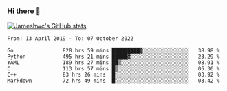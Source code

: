 ### Hi there 👋

[![Jameshwc's GitHub stats](https://github-readme-stats.vercel.app/api?username=jameshwc)](https://github.com/anuraghazra/github-readme-stats)

<!--START_SECTION:waka-->

```text
From: 13 April 2019 - To: 07 October 2022

Go                828 hrs 59 mins █████████▓░░░░░░░░░░░░░░░   38.98 %
Python            495 hrs 21 mins █████▓░░░░░░░░░░░░░░░░░░░   23.29 %
YAML              189 hrs 27 mins ██▒░░░░░░░░░░░░░░░░░░░░░░   08.91 %
C                 113 hrs 57 mins █▒░░░░░░░░░░░░░░░░░░░░░░░   05.36 %
C++               83 hrs 26 mins  █░░░░░░░░░░░░░░░░░░░░░░░░   03.92 %
Markdown          72 hrs 49 mins  █░░░░░░░░░░░░░░░░░░░░░░░░   03.42 %
```

<!--END_SECTION:waka-->